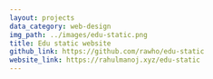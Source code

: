 ```yaml
---
layout: projects
data_category: web-design
img_path: ../images/edu-static.png
title: Edu static website
github_link: https://github.com/rawho/edu-static
website_link: https://rahulmanoj.xyz/edu-static
---
```

